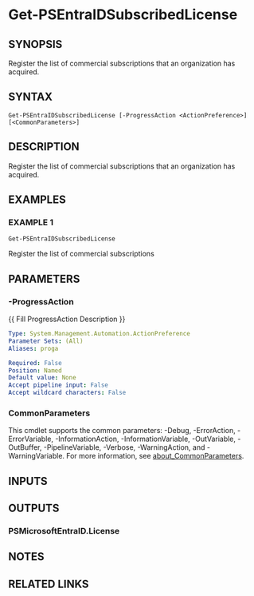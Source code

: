 ﻿---
external help file: PSMicrosoftEntraID-help.xml
Module Name: PSMicrosoftEntraID
online version:
schema: 2.0.0
---

# Get-PSEntraIDSubscribedLicense

## SYNOPSIS
Register the list of commercial subscriptions that an organization has acquired.

## SYNTAX

```
Get-PSEntraIDSubscribedLicense [-ProgressAction <ActionPreference>] [<CommonParameters>]
```

## DESCRIPTION
Register the list of commercial subscriptions that an organization has acquired.

## EXAMPLES

### EXAMPLE 1
```
Get-PSEntraIDSubscribedLicense
```

Register the list of commercial subscriptions

## PARAMETERS

### -ProgressAction
{{ Fill ProgressAction Description }}

```yaml
Type: System.Management.Automation.ActionPreference
Parameter Sets: (All)
Aliases: proga

Required: False
Position: Named
Default value: None
Accept pipeline input: False
Accept wildcard characters: False
```

### CommonParameters
This cmdlet supports the common parameters: -Debug, -ErrorAction, -ErrorVariable, -InformationAction, -InformationVariable, -OutVariable, -OutBuffer, -PipelineVariable, -Verbose, -WarningAction, and -WarningVariable. For more information, see [about_CommonParameters](http://go.microsoft.com/fwlink/?LinkID=113216).

## INPUTS

## OUTPUTS

### PSMicrosoftEntraID.License
## NOTES

## RELATED LINKS
